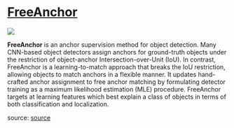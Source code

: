 # [FreeAnchor](https://paperswithcode.com/method/freeanchor)
![](./img/new_3Dpipeline.jpg)

**FreeAnchor** is an anchor supervision method for object detection. Many CNN-based object detectors assign anchors for ground-truth objects under the restriction of object-anchor Intersection-over-Unit (IoU). In contrast, FreeAnchor is a learning-to-match approach that breaks the IoU restriction, allowing objects to match anchors in a flexible manner. It updates hand-crafted anchor assignment to free anchor matching by formulating detector training as a maximum likelihood estimation (MLE) procedure. FreeAnchor targets at learning features which best explain a class of objects in terms of both classification and localization.

source: [source](https://arxiv.org/abs/1909.02466v2)
